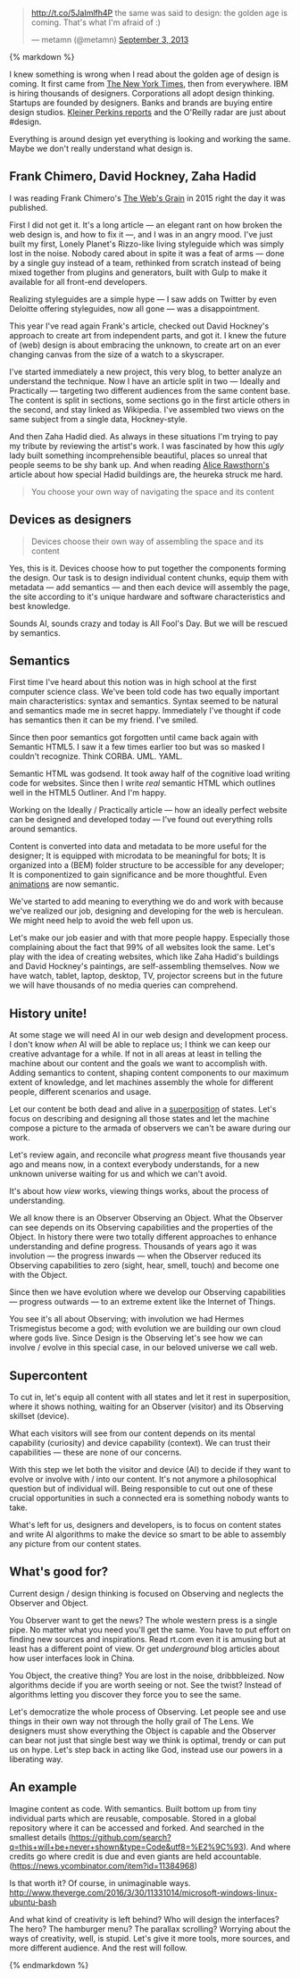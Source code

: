 <blockquote class="twitter-tweet" data-lang="en"><p lang="en" dir="ltr"><a href="http://t.co/5JaImlfh4P">http://t.co/5JaImlfh4P</a> the same was said to design: the golden age is coming. That&#39;s what I&#39;m afraid of :)</p>&mdash; metamn (@metamn) <a href="https://twitter.com/metamn/status/374795474899062784">September 3, 2013</a></blockquote>
<script async src="//platform.twitter.com/widgets.js" charset="utf-8"></script>

{% markdown %}

I knew something is wrong when I read about the golden age of design is coming. It first came from <a href="http://www.nytimes.com/2014/09/22/t-magazine/design-golden-age.html?_r=0" title="New York Times">The New York Times</a>, then from everywhere.
IBM is hiring thousands of designers. Corporations all adopt design thinking. Startups are founded by designers. Banks and brands are buying entire design studios. <a href="http://www.kpcb.com/blog/design-in-tech-report-2015" title="Kleiner Perkins reports">Kleiner Perkins reports</a> and the O'Reilly radar are just about #design.

Everything is around design yet everything is looking and working the same.
Maybe we don't really understand what design is.


## Frank Chimero, David Hockney, Zaha Hadid

I was reading Frank Chimero's <a href="http://www.frankchimero.com/writing/the-webs-grain/" title="The Web's Grain">The Web's Grain</a> in 2015 right the day it was published.

First I did not get it. It's a long article &mdash; an elegant rant on how broken the web design is, and how to fix it &mdash;, and I was in an angry mood.
I've just built my first, Lonely Planet's Rizzo-like living styleguide which was simply lost in the noise.
Nobody cared about in spite it was a feat of arms &mdash; done by a single guy instead of a team, rethinked from scratch instead of being mixed together from plugins and generators, built with Gulp to make it available for all front-end developers.

Realizing styleguides are a simple hype &mdash; I saw adds on Twitter by even Deloitte offering styleguides, now all gone &mdash; was a disappointment.

This year I've read again Frank's article, checked out David Hockney's approach to create art from independent parts, and got it. I knew the future of (web) design is about embracing the unknown, to create art on an ever changing canvas from the size of a watch to a skyscraper.

I've started immediately a new project, this very blog, to better analyze an understand the technique. Now I have an article split in two &mdash; Ideally and Practically &mdash; targeting two different audiences from the same content base. The content is split in sections, some sections go in the first article others in the second, and stay linked as Wikipedia. I've assembled two views on the same subject from a single data, Hockney-style.

And then Zaha Hadid died. As always in these situations I'm trying to pay my tribute by reviewing the artist's work. I was fascinated by how this *ugly* lady built something incomprehensible beautiful, places so unreal that people seems to be shy bank up.
And when reading <a href="http://www.theguardian.com/artanddesign/2007/oct/17/architecture" title="Alice Rawsthorn">Alice Rawsthorn's</a> article about how special Hadid buildings are, the heureka struck me hard.

> You choose your own way of navigating the space and its content


## Devices as designers

> Devices choose their own way of assembling the space and its content

Yes, this is it. Devices choose how to put together the components forming the design. Our task is to design individual content chunks, equip them with metadata &mdash; add semantics &mdash; and then each device will assembly the page, the site according to it's unique hardware and software characteristics and best knowledge.

Sounds AI, sounds crazy and today is All Fool's Day.
But we will be rescued by semantics.


## Semantics

First time I've heard about this notion was in high school at the first computer science class. We've been told code has two equally important main characteristics: syntax and semantics. Syntax seemed to be natural and semantics made me in secret happy. Immediately I've thought if code has semantics then it can be my friend. I've smiled.

Since then poor semantics got forgotten until came back again with Semantic HTML5. I saw it a few times earlier too but was so masked I couldn't recognize. Think CORBA. UML. YAML.

Semantic HTML was godsend. It took away half of the cognitive load writing code for websites. Since then I write *real* semantic HTML which outlines well in the HTML5 Outliner. And I'm happy.

Working on the Ideally / Practically article &mdash; how an ideally perfect website can be designed and developed today &mdash; I've found out everything rolls around semantics.

Content is converted into data and metadata to be more useful for the designer; It is equipped with microdata to be meaningful for bots; It is organized into a (BEM) folder structure to be accessible for any developer; It is componentized to gain significance and be more thoughtful.
Even <a href="http://alistapart.com/article/motion-with-meaning-semantic-animation-in-interface-design" title="Motion with Meaning: Semantic Animation in Interface Design">animations</a> are now semantic.

We've started to add meaning to everything we do and work with because we've realized our job, designing and developing for the web is herculean. We might need help to avoid the web fell upon us.

Let's make our job easier and with that more people happy. Especially those complaining about the fact that 99% of all websites look the same.
Let's play with the idea of creating websites, which like Zaha Hadid's buildings and David Hockney's paintings, are self-assembling themselves.
Now we have watch, tablet, laptop, desktop, TV, projector screens but in the future we will have thousands of no media queries can comprehend.


## History unite!

At some stage we will need AI in our web design and development process. I don't know *when* AI will be able to replace us; I think we can keep our creative advantage for a while. If not in all areas at least in telling the machine about our content and the goals we want to accomplish with. Adding semantics to content, shaping content components to our maximum extent of knowledge, and let machines assembly the whole for different people, different scenarios and usage.

Let our content be both dead and alive in a <a href="http://whatis.techtarget.com/definition/superposition">superposition</a> of states. Let's focus on describing and designing all those states and let the machine compose a picture to the armada of observers we can't be aware during our work.

Let's review again, and reconcile what *progress* meant five thousands year ago and means now, in a context everybody understands, for a new unknown universe waiting for us and which we can't avoid.

It's about how *view* works, viewing things works, about the process of understanding.

We all know there is an Observer Observing an Object. What the Observer can see depends on its Observing capabilities and the properties of the Object. In history there were two totally different approaches to enhance understanding and define progress. Thousands of years ago it was involution &mdash; the progress inwards &mdash; when the Observer reduced its Observing capabilities to zero (sight, hear, smell, touch) and become one with the Object.

Since then we have evolution where we develop our Observing capabilities &mdash; progress outwards &mdash; to an extreme extent like the Internet of Things.

You see it's all about Observing; with involution we had Hermes Trismegistus become a god; with evolution we are building our own cloud where gods live.
Since Design is the Observing let's see how we can involve / evolve in this special case, in our beloved universe we call web.


## Supercontent

To cut in, let's equip all content with all states and let it rest in superposition, where it shows nothing, waiting for an Observer (visitor) and its Observing skillset (device).

What each visitors will see from our content depends on its mental capability (curiosity) and device capability (context). We can trust their capabilities &mdash; these are none of our concerns.  

With this step we let both the visitor and device (AI) to decide if they want to evolve or involve with / into our content. It's not anymore a philosophical question but of individual will. Being responsible to cut out one of these crucial opportunities in such a connected era is something nobody wants to take.

What's left for us, designers and developers, is to focus on content states and write AI algorithms to make the device so smart to be able to assembly any picture from our content states.


## What's good for?

Current design / design thinking is focused on Observing and neglects the Observer and Object.

You Observer want to get the news? The whole western press is a single pipe. No matter what you need you'll get the same. You have to put effort on finding new sources and inspirations. Read rt.com even it is amusing but at least has a different point of view. Or get *underground* blog articles about how user interfaces look in China.

You Object, the creative thing? You are lost in the noise, dribbbleized. Now algorithms decide if you are worth seeing or not. See the twist? Instead of algorithms letting you discover they force you to see the same.

Let's democratize the whole process of Observing. Let people see and use things in their own way not through the holly grail of The Lens. We designers must show everything the Object is capable and the Observer can bear not just that single best way we think is optimal, trendy or can put us on hype. Let's step back in acting like God, instead use our powers in a liberating way.


## An example

Imagine content as code. With semantics. Built bottom up from tiny individual parts which are reusable, composable. Stored in a global repository where it can be accessed and forked. And searched in the smallest details (https://github.com/search?q=this+will+be+never+shown&type=Code&utf8=%E2%9C%93). And where credits go where credit is due and even giants are held accountable. (https://news.ycombinator.com/item?id=11384968)

Is that worth it? Of course, in unimaginable ways. http://www.theverge.com/2016/3/30/11331014/microsoft-windows-linux-ubuntu-bash

And what kind of creativity is left behind? Who will design the interfaces? The hero? The hamburger menu? The parallax scrolling?
Worrying about the ways of creativity, well, is stupid. Let's give it more tools, more sources, and more different audience. And the rest will follow.


{% endmarkdown %}
